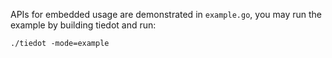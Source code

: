 APIs for embedded usage are demonstrated in `example.go`, you may run the example by building tiedot and run:

    ./tiedot -mode=example